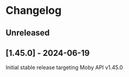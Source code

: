 # Changelog

## Unreleased
## [1.45.0] - 2024-06-19

Initial stable release targeting Moby API v1.45.0
